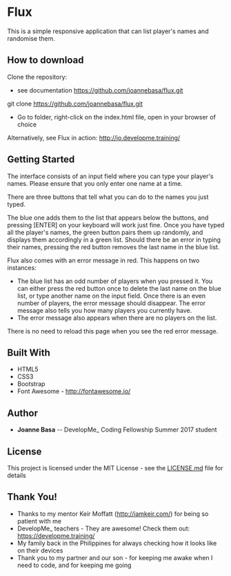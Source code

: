 # Flux

This is a simple responsive application that can list player's names and randomise them.

## How to download

Clone the repository:

* see documentation https://github.com/joannebasa/flux.git

git clone https://github.com/joannebasa/flux.git

* Go to folder, right-click on the index.html file, open in your browser of choice

Alternatively, see Flux in action: http://jo.developme.training/

## Getting Started

The interface consists of an input field where you can type your player's names. 
Please ensure that you only enter one name at a time.

There are three buttons that tell what you can do to the names you just typed. 

The blue one adds them to the list that appears below the buttons, and pressing [ENTER] on your keyboard will work just fine.
Once you have typed all the player's names, the green button pairs them up randomly, and displays them accordingly in a green list. 
Should there be an error in typing their names, pressing the red button removes the last name in the  blue list.

Flux also comes with an error message in red. This happens on two instances: 

* The blue list has an odd number of players when you pressed it. You can either press the red button once to delete the last name on the blue
list, or type another name on the input field. Once there is an even number of players, the error message should disappear. The error message 
also tells you how many players you currently have.
* The error message also appears when there are no players on the list.

There is no need to reload this page when you see the red error message.

## Built With

* HTML5
* CSS3
* Bootstrap
* Font Awesome - http://fontawesome.io/

## Author

* **Joanne Basa** -- DevelopMe_ Coding Fellowship Summer 2017 student


## License

This project is licensed under the MIT License - see the [LICENSE.md](LICENSE.md) file for details

## Thank You!

* Thanks to my mentor Keir Moffatt (http://iamkeir.com/) for being so patient with me
* DevelopMe_ teachers - They are awesome! Check them out: https://developme.training/
* My family back in the Philippines for always checking how it looks like on their devices
* Thank you to my partner and our son - for keeping me awake when I need to code, and for keeping me going
